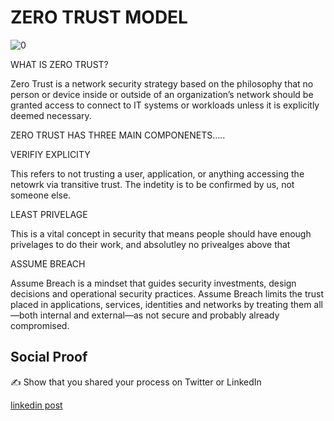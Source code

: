 
# ZERO TRUST MODEL

![0](https://user-images.githubusercontent.com/102994059/204937431-37205f11-ac5f-45e1-ab5f-3f9ef2e9fe97.jpg)

WHAT IS ZERO TRUST?

  Zero Trust is a network security strategy based on the philosophy that no person or device inside or outside of an organization’s network should be granted access to connect to IT systems or workloads unless it is explicitly deemed necessary.
  
  
ZERO TRUST HAS THREE MAIN COMPONENETS.....

VERIFIY EXPLICITY

This refers to not trusting a user, application, or anything accessing the netowrk via transitive trust. The indetity is to be confirmed by us, not someone else. 

LEAST PRIVELAGE
  
 This is a vital concept in security that means people should have enough privelages to do their work, and absolutley no privealges above that

ASSUME BREACH

Assume Breach is a mindset that guides security investments, design decisions and operational security practices. Assume Breach limits the trust placed in applications, services, identities and networks by treating them all—both internal and external—as not secure and probably already compromised.

## Social Proof

✍️ Show that you shared your process on Twitter or LinkedIn

[linkedin post](https://www.linkedin.com/feed/update/urn:li:share:7003879402946068480/)
